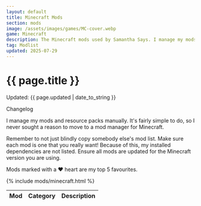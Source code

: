 ```yaml
---
layout: default
title: Minecraft Mods
section: mods
image: /assets/images/games/MC-cover.webp
game: Minecraft
description: The Minecraft mods used by Samantha Says. I manage my mods and resource packs manually. My top 5 are marked with a heart.
tag: Modlist
updated: 2025-07-29
---
```


<h1>{{ page.title }}</h1>
<p class="postDate">Updated: {{ page.updated | date_to_string }}</p>

<p class="changelog" onclick="changelog()">Changelog</p>

<dl id="changelog" style="display: none">
    <dt>29 July 2025</dt>
        <dd>- Added Raised.</dd>
        <dd>- Added Status Effect Bars.</dd>
    <dt>28 July 2025</dt>
        <dd>- Added DualBar.</dd>
        <dd>- Added Locator Heads.</dd>
        <dd>- Added Particle Effects.</dd>
        <dd>- Added Tooltips TXF.</dd>
        <dd>- Removed Falling Leaves.</dd>
        <dd>- Removed Music Delay Reducer.</dd>
        <dd>- Removed Simple Durability.</dd>
    <dt>19 February 2025</dt>
        <dd>- Added 3D Skin Layers.</dd>
        <dd>- Added Music Delay Reducer.</dd>
        <dd>- Added Not Enough Animations.</dd>
        <dd>- Split Cosmetic category into Audio and Visual.</dd>
    <dt>31 January 2025</dt>
        <dd>- Added Chat Heads.</dd>
        <dd>- Added Immediately Fast.</dd>
        <dd>- Added More Culling.</dd>
        <dd>- Removed Entity Culling.</dd>
    <dt>09 January 2025</dt>
        <dd>- Added Simple Durability.</dd>
    <dt>23 Dec 2024</dt>
        <dd>- Updated CurseForge links to Modrinth.</dd>
        <dd>- Added Cave Dust.</dd>
        <dd>- Added Distant Horizons.</dd>
        <dd>- Added Noisium.</dd>
        <dd>- Added OrthoCamera.</dd>
        <dd>- Removed Advancement Info.</dd>
        <dd>- Removed Bobby.</dd>
        <dd>- Removed Capes.</dd>
        <dd>- Removed Continuity.</dd>
        <dd>- Removed Custom Entity Models.</dd>
    <dt>21 Feb 2024</dt>
        <dd>- Removed Starlight.</dd>
    <dt>21 Jan 2024</dt>
        <dd>- Added Ambient Environment.</dd>
        <dd>- Added Particle Rain.</dd>
    <dt>21 Jun 2023</dt>
        <dd>- Removed LazyDFU.</dd>
    <dt>14 Apr 2023</dt>
        <dd>- Created page.</dd>
</dl>

I manage my mods and resource packs manually. It's fairly simple to do, so I never sought a reason to move to a mod manager for Minecraft.

Remember to not just blindly copy somebody else's mod list. Make sure each mod is one that you really want! Because of this, my installed dependencies are not listed. Ensure all mods are updated for the Minecraft version you are using.

Mods marked with a ♥ heart are my top 5 favourites.

<table class="modlist">
    <thead>
    <tr>
        <th class="order order-active">Mod</th>
        <th class="order order-inactive">Category</th>
        <th>Description</th>
    </tr>
    </thead>
    <tbody>
        {% include mods/minecraft.html %}
    </tbody>
</table>

<script src="/assets/js/tableSort.js"></script>